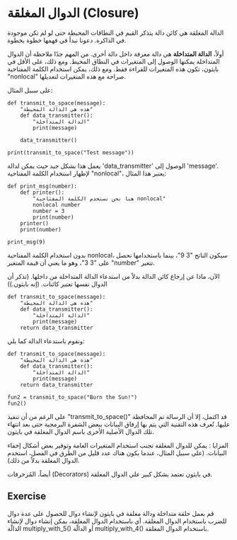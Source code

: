 # الدوال المغلقة (Closure)

الدالة المغلقة هي كائن دالة يتذكر القيم في النطاقات المحيطة حتى لو لم تكن موجودة في الذاكرة. دعونا نبدأ في فهمها خطوة بخطوة.

أولاً، **الدالة المتداخلة** هي دالة معرفة داخل دالة أخرى. من المهم جدًا ملاحظة أن الدوال المتداخلة يمكنها الوصول إلى المتغيرات في النطاق المحيط. ومع ذلك، على الأقل في بايثون، تكون هذه المتغيرات للقراءة فقط. ومع ذلك، يمكن استخدام الكلمة المفتاحية "nonlocal" صراحة مع هذه المتغيرات لتعديلها.

على سبيل المثال:

    def transmit_to_space(message):
        "هذه هي الدالة المحيطة"
        def data_transmitter():
            "الدالة المتداخلة"
            print(message)
    
        data_transmitter()
    
    print(transmit_to_space("Test message"))

يعمل هذا بشكل جيد حيث يمكن لدالة 'data_transmitter' الوصول إلى 'message'. لإظهار استخدام الكلمة المفتاحية "nonlocal"، يعتبر هذا المثال:

    def print_msg(number):
        def printer():
            "هنا نحن نستخدم الكلمة المفتاحية nonlocal"
            nonlocal number
            number = 3
            print(number)
        printer()
        print(number)
    
    print_msg(9)

بدون استخدام الكلمة المفتاحية nonlocal، سيكون الناتج "3 9"، بينما باستخدامها نحصل على "3 3"، وهو ما يعني أن قيمة المتغير "number" تتغير.

الآن، ماذا عن إرجاع كائن الدالة بدلاً من استدعاء الدالة المتداخلة من داخلها. (تذكر أن الدوال نفسها تعتبر كائنات. (إنه بايثون.))

    def transmit_to_space(message):
        "هذه هي الدالة المحيطة"
        def data_transmitter():
            "الدالة المتداخلة"
            print(message)
        return data_transmitter

ونقوم باستدعاء الدالة كما يلي:

    def transmit_to_space(message):
        "هذه هي الدالة المحيطة"
        def data_transmitter():
            "الدالة المتداخلة"
            print(message)
        return data_transmitter

    fun2 = transmit_to_space("Burn the Sun!")
    fun2()

على الرغم من أن تنفيذ "transmit_to_space()" قد اكتمل، إلا أن الرسالة تم المحافظة عليها. تُعرف هذه التقنية التي يتم بها إرفاق البيانات ببعض الشفرة البرمجية حتى بعد انتهاء تلك الدوال الأصلية الأخرى باسم الدوال المغلقة في بايثون.

المزايا : يمكن للدوال المغلقة تجنب استخدام المتغيرات العامة وتوفير بعض أشكال إخفاء البيانات. (على سبيل المثال، عندما يكون هناك عدد قليل من الطرق في الفصل، استخدم الدوال المغلقة بدلاً من ذلك).

أيضاً، المُزخرفات (Decorators) في بايثون تعتمد بشكل كبير على الدوال المغلقة.

Exercise
--------

قم بعمل حلقة متداخلة ودالة مغلقة في بايثون لإنشاء دوال للحصول على عدة دوال للضرب باستخدام الدوال المغلقة. أي باستخدام الدوال المغلقة، يمكن إنشاء دوال لإنشاء الدالّة multiply_with_5() أو الدالّة multiply_with_4() باستخدام الدوال المغلقة.